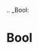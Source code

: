 [//]: # (THE CONTENT BELOW IS GENERATED. DO NOT EDIT.)
.. _Bool:

# Bool
[//]: # (ADD YOUR NOTES BELOW. THESE WILL BE PICKED EVERY TIME THE DOCS ARE REGENERATED. //end)

